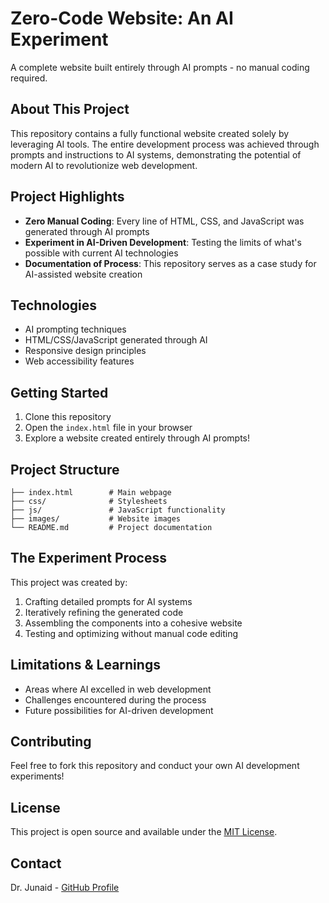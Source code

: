 # Zero-Code Website: An AI Experiment

A complete website built entirely through AI prompts - no manual coding required.

## About This Project

This repository contains a fully functional website created solely by leveraging AI tools. The entire development process was achieved through prompts and instructions to AI systems, demonstrating the potential of modern AI to revolutionize web development.

## Project Highlights

- **Zero Manual Coding**: Every line of HTML, CSS, and JavaScript was generated through AI prompts
- **Experiment in AI-Driven Development**: Testing the limits of what's possible with current AI technologies
- **Documentation of Process**: This repository serves as a case study for AI-assisted website creation

## Technologies

- AI prompting techniques
- HTML/CSS/JavaScript generated through AI
- Responsive design principles
- Web accessibility features

## Getting Started

1. Clone this repository
2. Open the `index.html` file in your browser
3. Explore a website created entirely through AI prompts!

## Project Structure

```
├── index.html        # Main webpage
├── css/              # Stylesheets
├── js/               # JavaScript functionality
├── images/           # Website images
└── README.md         # Project documentation
```

## The Experiment Process

This project was created by:
1. Crafting detailed prompts for AI systems
2. Iteratively refining the generated code
3. Assembling the components into a cohesive website
4. Testing and optimizing without manual code editing

## Limitations & Learnings

- Areas where AI excelled in web development
- Challenges encountered during the process
- Future possibilities for AI-driven development

## Contributing

Feel free to fork this repository and conduct your own AI development experiments!

## License

This project is open source and available under the [MIT License](LICENSE).

## Contact

Dr. Junaid - [GitHub Profile](https://github.com/DoctorJunaid)
